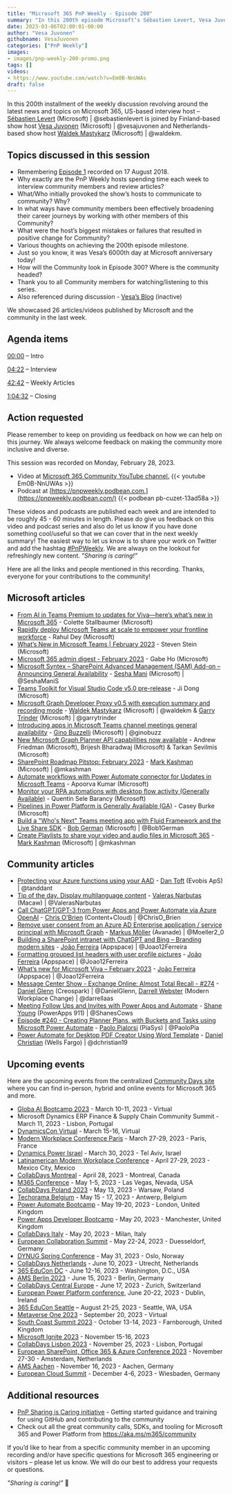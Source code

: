 ```yaml
---
title: "Microsoft 365 PnP Weekly - Episode 200"
summary: "In this 200th episode Microsoft’s Sébastien Levert, Vesa Juvonen and Waldek Mastykarz discuss open-source community evolution over the last 4.5 years, share personal reflections and predictions on the look of this Community for Episode 300!"
date: 2023-03-06T02:00:01-00:00
author: "Vesa Juvonen"
githubname: VesaJuvonen
categories: ["PnP Weekly"]
images:
- images/pnp-weekly-200-promo.png
tags: []
videos:
- https://www.youtube.com/watch?v=Em0B-NnUWAs
draft: false
---
```


In this 200th installment of the weekly discussion revolving around the latest news and topics on Microsoft 365, US-based interview host – [Sébastien Levert](https://twitter.com/sebastienlevert) (Microsoft) \| @sebastienlevert is joined by Finland-based show host [Vesa Juvonen](http://twitter.com/vesajuvonen) (Microsoft) \| @vesajuvonen and Netherlands-based show host [Waldek Mastykarz](http://twitter.com/waldekm) (Microsoft) \| @waldekm.

## Topics discussed in this session

* Remembering [Episode 1](https://www.youtube.com/watch?v=Z4FDQnffkO8) recorded on 17 August 2018.
* Why exactly are the PnP Weekly hosts spending time each week to interview community members and review articles?
* What/Who initially provoked the show’s hosts to communicate to community? Why?
* In what ways have community members been effectively broadening their career journeys by working with other members of this Community?
* What were the host’s biggest mistakes or failures that resulted in positive change for Community?
* Various thoughts on achieving the 200th episode milestone.
* Just so you know, it was Vesa’s 6000th day at Microsoft anniversary today!
* How will the Community look in Episode 300? Where is the community headed?
* Thank you to all Community members for watching/listening to this series.
* Also referenced during discussion - [Vesa’s Blog](https://www.youtube.com/channel/UCMZR3Yvur84PhKAZ-oO3YDQ/videos) (inactive)

We showcased 26 articles/videos published by Microsoft and the community in the last week.

## Agenda items

[00:00](https://youtu.be/Em0B-NnUWAs?t=0) – Intro

[04:22](https://youtu.be/Em0B-NnUWAs?t=262) – Interview

[42:42](https://youtu.be/Em0B-NnUWAs?t=2562) – Weekly Articles

[1:04:32](https://youtu.be/Em0B-NnUWAs?t=3872) – Closing

## Action requested

Please remember to keep on providing us feedback on how we can help on this journey. We always welcome feedback on making the community more inclusive and diverse.

This session was recorded on Monday, February 28, 2023.

*   Video at [Microsoft 365 Community YouTube channel.](https://aka.ms/m365pnp-videos)
    {{< youtube Em0B-NnUWAs >}}
*   Podcast at [https://pnpweekly.podbean.com.](https://pnpweekly.podbean.com/)
    {{< podbean pb-cuzet-13ad58a >}}

These videos and podcasts are published each week and are intended to be roughly 45 - 60 minutes in length.  Please do give us feedback on this video and podcast series and also do let us know if you have done something cool/useful so that we can cover that in the next weekly summary! The easiest way to let us know is to share your work on Twitter and add the hashtag [#PnPWeekly](https://twitter.com/search?q=%23pnpweekly). We are always on the lookout for refreshingly new content. “_Sharing is caring!”_

Here are all the links and people mentioned in this recording. Thanks, everyone for your contributions to the community!

## Microsoft articles

* [From AI in Teams Premium to updates for Viva—here’s what’s new in Microsoft 365](https://www.microsoft.com/microsoft-365/blog/2023/02/28/from-ai-in-teams-premium-to-updates-for-viva-heres-whats-new-in-microsoft-365/) - Colette Stallbaumer (Microsoft)
* [Rapidly deploy Microsoft Teams at scale to empower your frontline workforce](https://techcommunity.microsoft.com/t5/microsoft-teams-blog/rapidly-deploy-microsoft-teams-at-scale-to-empower-your/ba-p/3755253) - Rahul Dey (Microsoft)
* [What’s New in Microsoft Teams | February 2023](https://techcommunity.microsoft.com/t5/microsoft-teams-blog/what-s-new-in-microsoft-teams-february-2023/ba-p/3755049) - Steven Stein (Microsoft)
* [Microsoft 365 admin digest - February 2023](https://techcommunity.microsoft.com/t5/microsoft-365-blog/microsoft-365-admin-digest-february-2023/ba-p/3754075) - Gabe Ho (Microsoft)
* [Microsoft Syntex – SharePoint Advanced Management (SAM) Add-on – Announcing General Availability](https://techcommunity.microsoft.com/t5/microsoft-syntex/microsoft-syntex-sharepoint-advanced-management-sam-add-on/ba-p/3754188) - [Sesha Mani](https://twitter.com/SeshaManiS) (Microsoft) | @SeshaManiS
* [Teams Toolkit for Visual Studio Code v5.0 pre-release](https://devblogs.microsoft.com/microsoft365dev/teams-toolkit-for-visual-studio-code-v5-0-prerelease/) - Ji Dong (Microsoft)
* [Microsoft Graph Developer Proxy v0.5 with execution summary and recording mode](https://devblogs.microsoft.com/microsoft365dev/microsoft-graph-developer-proxy-v0-5/) - [Waldek Mastykarz](https://twitter.com/waldekm) (Microsoft) | @waldekm & [Garry Trinder](https://twitter.com/garrytrinder) (Microsoft) | @garrytrinder
* [Introducing apps in Microsoft Teams channel meetings general availability](https://devblogs.microsoft.com/microsoft365dev/introducing-apps-in-microsoft-teams-channel-meetings-general-availability/) - [Gino Buzzelli](https://twitter.com/ginobuzz) (Microsoft) | @ginobuzz
* [New Microsoft Graph Planner API capabilities now available](https://devblogs.microsoft.com/microsoft365dev/new-microsoft-planner-api-capabilities-now-available-in-microsoft-graph/) - Andrew Friedman (Microsoft), Brijesh Bharadwaj (Microsoft) & Tarkan Sevilmis (Microsoft)
* [SharePoint Roadmap Pitstop: February 2023](https://techcommunity.microsoft.com/t5/microsoft-sharepoint-blog/sharepoint-roadmap-pitstop-february-2023/ba-p/3755315) - [Mark Kashman](https://twitter.com/mkashman) (Microsoft) | @mkashman
* [Automate workflows with Power Automate connector for Updates in Microsoft Teams](https://powerautomate.microsoft.com/blog/automate-workflows-with-power-automate-connector-for-updates-in-microsoft-teams/) - Apoorva Kumar (Microsoft)
* [Monitor your RPA automations with desktop flow activity (Generally Available)](https://powerautomate.microsoft.com/blog/monitor-your-rpa-automations-with-desktop-flow-activity-generally-available/) - Quentin Sele Barancy (Microsoft)
* [Pipelines in Power Platform is Generally Available (GA)](https://powerapps.microsoft.com/blog/pipelines-in-power-platform-is-generally-available-ga/) - Casey Burke (Microsoft)
* [Build a "Who's Next" Teams meeting app with Fluid Framework and the Live Share SDK](https://pnp.github.io/blog/post/build-a-teams-meeting-app-with-liveshare-sdk/) - [Bob German](https://twitter.com/Bob1German) (Microsoft) | @Bob1German
* [Create Playlists to share your video and audio files in Microsoft 365](https://kashbox.substack.com/p/create-playlists-to-share-your-video) - [Mark Kashman](https://twitter.com/mkashman) (Microsoft) | @mkashman

## Community articles

* [Protecting your Azure functions using your AAD](https://blog.dan-toft.dk/2023/03/protecting-azure-functions-aad/) - [Dan Toft](https://twitter.com/tanddant) (Evobis ApS) | @tanddant
* [Tip of the day. Display multilanguage content](https://valerasnarbutas.github.io/posts/tip-day-display-multilanguage-content/) - [Valeras Narbutas](https://twitter.com/ValerasNarbutas) (Macaw) | @ValerasNarbutas
* [Call ChatGPT/GPT-3 from Power Apps and Power Automate via Azure OpenAI](https://www.sharepointnutsandbolts.com/2023/02/call-chatgpt-gpt-3-from-power-apps-power-automate.html) - [Chris O'Brien](https://twitter.com/ChrisO_Brien) (Content+Cloud) | @ChrisO_Brien
* [Remove user consent from an Azure AD Enterprise application / service principal with Microsoft Graph](https://mmsharepoint.wordpress.com/2023/03/04/remove-user-consent-from-an-azure-ad-enterprise-application-service-principal-with-microsoft-graph/) - [Markus Möller](https://twitter.com/Moeller2_0) (Avanade) | @Moeller2_0
* [Building a SharePoint intranet with ChatGPT and Bing – Branding modern sites](https://sharepoint.handsontek.net/2023/03/02/building-sharepoint-intranet-chatgpt-bing-branding-modern-sites/) - [João Ferreira](https://twitter.com/Joao12Ferreira) (Appspace) | @Joao12Ferreira
* [Formatting grouped list headers with user profile pictures](https://lists.handsontek.net/formatting-grouped-list-headers-user-profile-pictures/) - [João Ferreira](https://twitter.com/Joao12Ferreira) (Appspace) | @Joao12Ferreira
* [What’s new for Microsoft Viva – February 2023](https://teams.handsontek.net/2023/03/01/whats-new-microsoft-viva-february-2023/) - [João Ferreira](https://twitter.com/Joao12Ferreira) (Appspace) | @Joao12Ferreira
* [Message Center Show - Exchange Online: Almost Total Recall - #274](https://www.messagecentershow.com/e/exchange-online-almost-total-recall-274/) - [Daniel Glenn](https://twitter.com/DanielGlenn) (Creospark) | @DanielGlenn, [Darrell Webster](http://twitter.com/darrellaas) (Modern Workplace Change) | @darrellaas
* [Meeting Follow Ups and Invites with Power Apps and Automate](https://www.youtube.com/watch?v=4C0ZAUN6n8s) - [Shane Young](https://twitter.com/ShanesCows) (PowerApps 911) | @ShanesCows
* [Episode #240 - Creating Planner Plans, with Buckets and Tasks using Microsoft Power Automate](https://www.youtube.com/watch?v=nIrP2jVGezA) - [Paolo Pialorsi](https://twitter.com/PaoloPia) (PiaSys) | @PaoloPia
* [Power Automate for Desktop PDF Creator Using Word Template](https://www.youtube.com/watch?v=lYuvBSNKgrk) - [Daniel Christian](https://twitter.com/dchristian19) (Wells Fargo) | @dchristian19

## Upcoming events

Here are the upcoming events from the centralized [Community Days site](https://communitydays.org/events?when=upcoming) where you can find in-person, hybrid and online events for Microsoft 365 and more.

* [Globa AI Bootcamp 2023](https://www.communitydays.org/event/2023-03-10/global-ai-bootcamp-2023) - March 10-11, 2023 - Virtual
* Microsoft Dynamics ERP Finance & Supply Chain Community Summit - March 11, 2023 - Lisbon, Portugal
* [DynamicsCon Virtual](https://www.communitydays.org/event/2023-03-15/dynamicscon-virtual) - March 15-16, Virtual
* [Modern Workplace Conference Paris](https://modern-workplace.pro/) - March 27-29, 2023 - Paris, France
* [Dynamics Power Israel](https://www.communitydays.org/event/2023-03-30/dynamics-power-israel) - March 30, 2023 - Tel Aviv, Israel
* [Latinamerican Modern Workplace Conference](https://www.communitydays.org/event/2023-04-27/get-cslatam-conference-2023) - April 27-29, 2023 - Mexico City, Mexico
* [CollabDays Montreal](https://www.collabdays.org/2023-montreal/) - April 28, 2023 - Montreal, Canada
* [M365 Conference](https://m365conf.com/#!/) - May 1-5, 2023 - Las Vegas, Nevada, USA
* [CollabDays Poland 2023](https://www.communitydays.org/event/2023-05-13/collabdays-poland-2023) - May 13, 2023 - Warsaw, Poland
* [Techorama Belgium](https://www.techorama.be/) - May 15 - 17, 2023 - Antwerp, Belgium
* [Power Automate Bootcamp](https://www.communitydays.org/event/2023-05-19/power-automate-bootcamp-2023) - May 19-20, 2023 - London, United Kingdom
* [Power Apps Developer Bootcamp](https://www.communitydays.org/event/2023-05-20/power-apps-developer-bootcamp) - May 20, 2023 - Manchester, United Kingdom
* [CollabDays Italy](https://www.collabdays.org/2023-italy/) - May 20, 2023 - Milan, Italy
* [European Collaboration Summit](https://www.collabsummit.eu/) - May 22-24, 2023 - Duesseldorf, Germany
* [DYNUG Spring Conference](https://www.communitydays.org/event/2023-05-31/dynug-spring-conference) - May 31, 2023 - Oslo, Norway
* [CollabDays Netherlands](https://www.communitydays.org/event/2023-06-10/collabdays-netherlands-2023) - June 10, 2023 - Utrecht, Netherlands
* [365 EduCon DC](https://365educon.com/DC/) - June 12-16, 2023 - Washington, D.C., USA
* [AMS Berlin 2023](https://www.communitydays.org/event/2023-06-15/amsberlin-2023) - June 15, 2023 - Berlin, Germany
* [CollabDays Central Europe](https://www.collabdays.org/2023-ce/) - June 17, 2023 - Zurich, Switzerland
* [European Power Platform conference](https://www.sharepointeurope.com/european-power-platform-conference/), June 20-22, 2023 - Dublin, Ireland
* [365 EduCon Seattle](https://365educon.com/Seattle/) – August 21-25, 2023 - Seattle, WA, USA
* [Metaverse One 2023](https://www.communitydays.org/event/2023-09-20/metaverse-one-2023) - September 20, 2023 - Virtual
* [South Coast Summit 2023](https://www.southcoastsummit.com/) - October 13-14, 2023 - Farnborough, United Kingdom
* [Microsoft Ignite 2023](https://ignite.microsoft.com/) - November 15-16, 2023
* [CollabDays Lisbon 2023](https://www.collabdays.org/2023-lisbon/) - November 25, 2023 - Lisbon, Portugal
* [European SharePoint, Office 365 & Azure Conference 2023](https://www.sharepointeurope.com/) - November 27-30 - Amsterdam, Netherlands
* [AMS Aachen](https://www.communitydays.org/event/2023-11-16/ams-aachen) - November 16, 2023 - Aachen, Germany
* [European Cloud Summit](https://www.cloudsummit.eu/) - December 4-6, 2023 - Wiesbaden, Germany

## Additional resources

* [PnP Sharing is Caring initiative](https://aka.ms/sharing-is-caring) - Getting started guidance and training for using GitHub and contributing to the community
* Check out all the great community calls, SDKs, and tooling for Microsoft 365 and Power Platform from <https://aka.ms/m365/community>

If you’d like to hear from a specific community member in an upcoming recording and/or have specific questions for Microsoft 365 engineering or visitors – please let us know. We will do our best to address your requests or questions.

_"Sharing is caring!"_ 🧡
